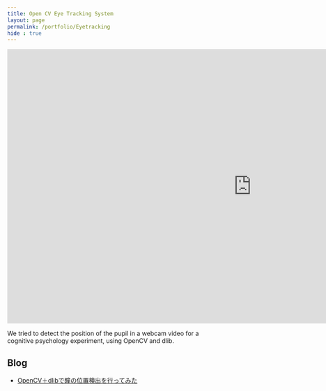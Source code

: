```yaml
---
title: Open CV Eye Tracking System
layout: page
permalink: /portfolio/Eyetracking
hide : true
---
```


<div class = "image fit"> 
    <iframe width="1120" height="630" src="https://www.youtube.com/embed/qzXtZFp7HQU?si=RiWyPxpe_rMdQSKF" title="YouTube video player" frameborder="0" allow="accelerometer; autoplay; clipboard-write; encrypted-media; gyroscope; picture-in-picture; web-share" allowfullscreen></iframe>
</div>

We tried to detect the position of the pupil in a webcam video for a cognitive psychology experiment, using OpenCV and dlib.

## Blog
- [OpenCV＋dlibで瞳の位置検出を行ってみた](https://chamekichi.hatenadiary.jp/entry/2022/02/09/000954)
